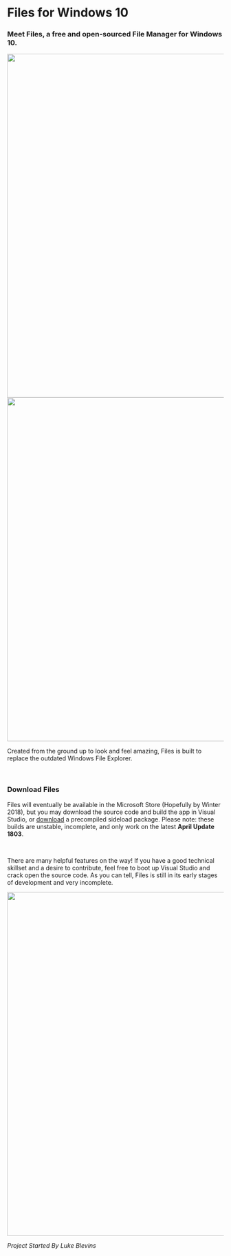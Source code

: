 <h1>Files for Windows 10</h1>
<h3>Meet Files, a free and open-sourced File Manager for Windows 10.</h3>
<img src="https://gitlab.com/duke7553/files-windows-10/blob/master/Assets/FilesHome.PNG" width="800px">
<img src="https://gitlab.com/duke7553/files-windows-10/blob/master/Assets/FilesDrive.PNG" width="800px">
<p>Created from the ground up to look and feel amazing, Files is built to replace the outdated Windows File Explorer.</p>
<br>
<h3>Download Files</h3>
<p>Files will eventually be available in the Microsoft Store (Hopefully by Winter 2018), but you may download the source code and build the app in Visual Studio, or <a href="https://drive.google.com/drive/folders/1cXCNPNoJWLj59lBV0SPxb5x3HYjphOFy?usp=sharing">download</a> a precompiled sideload package. Please note: these builds are unstable, incomplete, and only work on the latest <b>April Update 1803</b>.</p> 
<br>
<p>There are many helpful features on the way! If you have a good technical skillset and a desire to contribute, feel free to boot up Visual Studio and crack open the source code. As you can tell, Files is still in its early stages of development and very incomplete.</p>

<img src="https://gitlab.com/duke7553/files-windows-10/blob/master/Assets/FeatureMap_Files.png" width="800px">

<p><i>Project Started By Luke Blevins</i></p>
